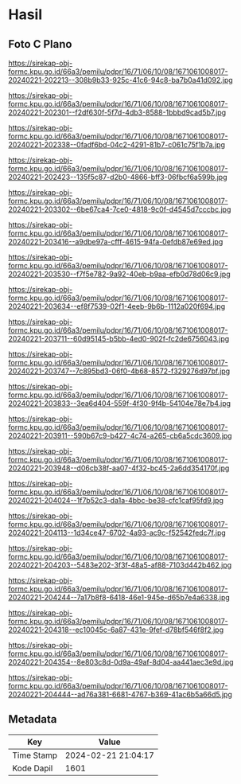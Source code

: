 # Hasil

## Foto C Plano

https://sirekap-obj-formc.kpu.go.id/66a3/pemilu/pdpr/16/71/06/10/08/1671061008017-20240221-202213--308b9b33-925c-41c6-94c8-ba7b0a41d092.jpg

https://sirekap-obj-formc.kpu.go.id/66a3/pemilu/pdpr/16/71/06/10/08/1671061008017-20240221-202301--f2df630f-5f7d-4db3-8588-1bbbd9cad5b7.jpg

https://sirekap-obj-formc.kpu.go.id/66a3/pemilu/pdpr/16/71/06/10/08/1671061008017-20240221-202338--0fadf6bd-04c2-4291-81b7-c061c75f1b7a.jpg

https://sirekap-obj-formc.kpu.go.id/66a3/pemilu/pdpr/16/71/06/10/08/1671061008017-20240221-202423--135f5c87-d2b0-4866-bff3-06fbcf6a599b.jpg

https://sirekap-obj-formc.kpu.go.id/66a3/pemilu/pdpr/16/71/06/10/08/1671061008017-20240221-203302--6be67ca4-7ce0-4818-9c0f-d4545d7cccbc.jpg

https://sirekap-obj-formc.kpu.go.id/66a3/pemilu/pdpr/16/71/06/10/08/1671061008017-20240221-203416--a9dbe97a-cfff-4615-94fa-0efdb87e69ed.jpg

https://sirekap-obj-formc.kpu.go.id/66a3/pemilu/pdpr/16/71/06/10/08/1671061008017-20240221-203530--f7f5e782-9a92-40eb-b9aa-efb0d78d06c9.jpg

https://sirekap-obj-formc.kpu.go.id/66a3/pemilu/pdpr/16/71/06/10/08/1671061008017-20240221-203634--ef8f7539-02f1-4eeb-9b6b-1112a020f694.jpg

https://sirekap-obj-formc.kpu.go.id/66a3/pemilu/pdpr/16/71/06/10/08/1671061008017-20240221-203711--60d95145-b5bb-4ed0-902f-fc2de6756043.jpg

https://sirekap-obj-formc.kpu.go.id/66a3/pemilu/pdpr/16/71/06/10/08/1671061008017-20240221-203747--7c895bd3-06f0-4b68-8572-f329276d97bf.jpg

https://sirekap-obj-formc.kpu.go.id/66a3/pemilu/pdpr/16/71/06/10/08/1671061008017-20240221-203833--3ea6d404-559f-4f30-9f4b-54104e78e7b4.jpg

https://sirekap-obj-formc.kpu.go.id/66a3/pemilu/pdpr/16/71/06/10/08/1671061008017-20240221-203911--590b67c9-b427-4c74-a265-cb6a5cdc3609.jpg

https://sirekap-obj-formc.kpu.go.id/66a3/pemilu/pdpr/16/71/06/10/08/1671061008017-20240221-203948--d06cb38f-aa07-4f32-bc45-2a6dd354170f.jpg

https://sirekap-obj-formc.kpu.go.id/66a3/pemilu/pdpr/16/71/06/10/08/1671061008017-20240221-204024--1f7b52c3-da1a-4bbc-be38-cfc1caf95fd9.jpg

https://sirekap-obj-formc.kpu.go.id/66a3/pemilu/pdpr/16/71/06/10/08/1671061008017-20240221-204113--1d34ce47-6702-4a93-ac9c-f52542fedc7f.jpg

https://sirekap-obj-formc.kpu.go.id/66a3/pemilu/pdpr/16/71/06/10/08/1671061008017-20240221-204203--5483e202-3f3f-48a5-af88-7103d442b462.jpg

https://sirekap-obj-formc.kpu.go.id/66a3/pemilu/pdpr/16/71/06/10/08/1671061008017-20240221-204244--7a17b8f8-6418-46e1-945e-d65b7e4a6338.jpg

https://sirekap-obj-formc.kpu.go.id/66a3/pemilu/pdpr/16/71/06/10/08/1671061008017-20240221-204318--ec10045c-6a87-431e-9fef-d78bf546f8f2.jpg

https://sirekap-obj-formc.kpu.go.id/66a3/pemilu/pdpr/16/71/06/10/08/1671061008017-20240221-204354--8e803c8d-0d9a-49af-8d04-aa441aec3e9d.jpg

https://sirekap-obj-formc.kpu.go.id/66a3/pemilu/pdpr/16/71/06/10/08/1671061008017-20240221-204444--ad76a381-6681-4767-b369-41ac6b5a66d5.jpg


## Metadata

| Key        | Value               |
| ---------- | ------------------- |
| Time Stamp | 2024-02-21 21:04:17 |
| Kode Dapil | 1601                |



